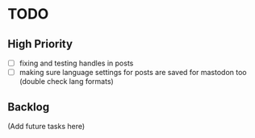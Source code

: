 # TODO

## High Priority

- [ ] fixing and testing handles in posts
- [ ] making sure language settings for posts are saved for mastodon too (double
      check lang formats)

## Backlog

(Add future tasks here)
